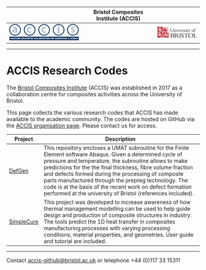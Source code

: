 
|  |        **Bristol Composites Institute (ACCIS)**        |  |
| -- | -- | -- |
| [![ACCIS Logo](img/accis_logo.png)](http://www.bristol.ac.uk/composites/) |                   | [![UoB Logo](img/uob.png)](http://www.bristol.ac.uk/) |

---

# ACCIS Research Codes

The [Bristol Composites Institute](http://www.bris.ac.uk/composites/) (ACCIS)
was established in 2017 as a collaboration centre for composites activities
across the University of Bristol.

This page collects the various research codes that ACCIS has made
available to the academic community. The codes are hosted on GitHub via
the [ACCIS organisation page](https://github.com/ACCIS). Please contact us
for access.

| Project | Description |
| --------- | ------------- |
| [DefGen](https://accis.github.io/DefGen/) | This repository encloses a UMAT subroutine for the Finite Element software Abaqus. Given a determined cycle of pressure and temperature, the subroutine allows to make predictions for the the final thickness, fibre volume fraction and defects formed during the processing of composte parts manufactured through the prepreg technology. The code is at the basis of the recent work on defect formation performed at the university of Bristol (references included). |
| [SimpleCure](https://github.com/ACCIS/simplecure) | This project was developed to increase awareness of how thermal management modelling can be used to help guide design and production of composite structures in industry. The tools predict the 1D heat transfer in composites manufacturing processes with varying processing conditions, material properties, and geometries. User guide and tutorial are included. |

---

Contact <accis-github@bristol.ac.uk> or telephone +44 (0)117 33 15311
